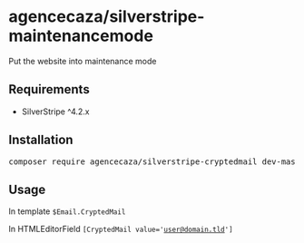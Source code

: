 <h1>agencecaza/silverstripe-maintenancemode</h1>

<p>Put the website into maintenance mode</p>

<h2>Requirements</h2>
<ul><li>SilverStripe ^4.2.x</li></ul>

<h2>Installation</h2>
<pre>composer require agencecaza/silverstripe-cryptedmail dev-master</pre>

<h2>Usage</h2>
In template
<code>$Email.CryptedMail</code>

In HTMLEditorField
<code>[CryptedMail value='user@domain.tld']</code>
